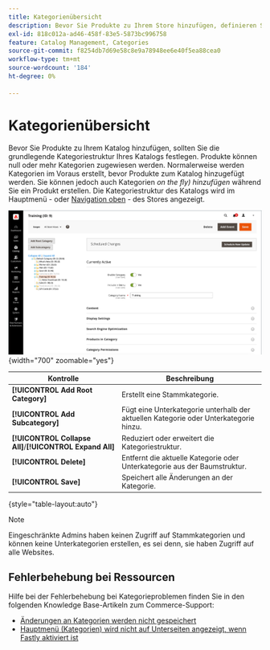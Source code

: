 ```yaml
---
title: Kategorienübersicht
description: Bevor Sie Produkte zu Ihrem Store hinzufügen, definieren Sie die grundlegende Kategoriestruktur Ihres Katalogs.
exl-id: 818c012a-ad46-458f-83e5-5873bc996758
feature: Catalog Management, Categories
source-git-commit: f8254db7d69e58c8e9a78948ee6e40f5ea88cea0
workflow-type: tm+mt
source-wordcount: '184'
ht-degree: 0%

---
```


# Kategorienübersicht

Bevor Sie Produkte zu Ihrem Katalog hinzufügen, sollten Sie die grundlegende Kategoriestruktur Ihres Katalogs festlegen. Produkte können null oder mehr Kategorien zugewiesen werden. Normalerweise werden Kategorien im Voraus erstellt, bevor Produkte zum Katalog hinzugefügt werden. Sie können jedoch auch Kategorien _on the fly) hinzufügen_ während Sie ein Produkt erstellen. Die Kategoriestruktur des Katalogs wird im Hauptmenü - oder [Navigation oben](navigation-top.md) - des Stores angezeigt.

![Kategoriestruktur](./assets/category-selected.png){width="700" zoomable="yes"}

| Kontrolle | Beschreibung |
|--- |--- |
| **[!UICONTROL Add Root Category]** | Erstellt eine Stammkategorie. |
| **[!UICONTROL Add Subcategory]** | Fügt eine Unterkategorie unterhalb der aktuellen Kategorie oder Unterkategorie hinzu. |
| **[!UICONTROL Collapse All]**/**[!UICONTROL Expand All]** | Reduziert oder erweitert die Kategoriestruktur. |
| **[!UICONTROL Delete]** | Entfernt die aktuelle Kategorie oder Unterkategorie aus der Baumstruktur. |
| **[!UICONTROL Save]** | Speichert alle Änderungen an der Kategorie. |

{style="table-layout:auto"}

>[!NOTE]
>
>Eingeschränkte Admins haben keinen Zugriff auf Stammkategorien und können keine Unterkategorien erstellen, es sei denn, sie haben Zugriff auf alle Websites.

## Fehlerbehebung bei Ressourcen

Hilfe bei der Fehlerbehebung bei Kategorieproblemen finden Sie in den folgenden Knowledge Base-Artikeln zum Commerce-Support:

- [Änderungen an Kategorien werden nicht gespeichert](https://experienceleague.adobe.com/docs/commerce-knowledge-base/kb/troubleshooting/miscellaneous/changes-to-categories-are-not-being-saved.html?lang=de)
- [Hauptmenü (Kategorien) wird nicht auf Unterseiten angezeigt, wenn Fastly aktiviert ist](https://experienceleague.adobe.com/docs/commerce-knowledge-base/kb/troubleshooting/miscellaneous/main-menu-categories-not-displayed-on-subpages-with-fastly-enabled.html?lang=de)
